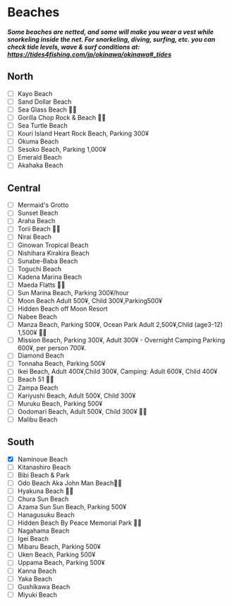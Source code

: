 # Beaches
***Some beaches are netted, and some will make you wear a vest while snorkeling inside the net. For snorkeling, diving, surfing, etc. you can check tide levels, wave & surf conditions at:
https://tides4fishing.com/jp/okinawa/okinawa#_tides***

## North
- [ ] Kayo Beach
- [ ] Sand Dollar Beach
- [ ] Sea Glass Beach 🤿🐠
- [ ] Gorilla Chop Rock & Beach 🤿🐠
- [ ] Sea Turtle Beach
- [ ] Kouri Island Heart Rock Beach, Parking 300¥
- [ ] Okuma Beach
- [ ] Sesoko Beach, Parking 1,000¥
- [ ] Emerald Beach
- [ ] Akahaka Beach

## Central
- [ ] Mermaid's Grotto
- [ ] Sunset Beach
- [ ] Araha Beach
- [ ] Torii Beach 🤿🐠
- [ ] Nirai Beach
- [ ] Ginowan Tropical Beach
- [ ] Nishihara Kirakira Beach
- [ ] Sunabe-Baba Beach
- [ ] Toguchi Beach
- [ ] Kadena Marina Beach
- [ ] Maeda Flatts 🤿🐠
- [ ] Sun Marina Beach, Parking 300¥/hour
- [ ] Moon Beach Adult 500¥, Child 300¥,Parking500¥
- [ ] Hidden Beach off Moon Resort
- [ ] Nabee Beach
- [ ] Manza Beach, Parking 500¥, Ocean Park Adult 2,500¥,Child (age3-12) 1,500¥ 🤿🐠
- [ ] Mission Beach, Parking 300¥, Adult 300¥ - Overnight Camping Parking 600¥, per person 700¥.
- [ ] Diamond Beach
- [ ] Tonnaha Beach, Parking 500¥
- [ ] Ikei Beach, Adult 400¥,Child 300¥, Camping: Adult 600¥, Child 400¥
- [ ] Beach 51 🤿🐠
- [ ] Zampa Beach
- [ ] Kariyushi Beach, Adult 500¥, Child 300¥
- [ ] Muruku Beach, Parking 500¥
- [ ] Oodomari Beach, Adult 500¥, Child 300¥ 🤿🐠
- [ ] Malibu Beach

## South
- [x] Naminoue Beach
- [ ] Kitanashiro Beach
- [ ] Bibi Beach & Park
- [ ] Odo Beach Aka John Man Beach🤿🐠
- [ ] Hyakuna Beach 🤿🐠
- [ ] Chura Sun Beach
- [ ] Azama Sun Sun Beach, Parking 500¥
- [ ] Hanagusuku Beach
- [ ] Hidden Beach By Peace Memorial Park 🤿🐠
- [ ] Nagahama Beach
- [ ] Igei Beach
- [ ] Mibaru Beach, Parking 500¥
- [ ] Uken Beach, Parking 500¥
- [ ] Uppama Beach, Parking 500¥
- [ ] Kanna Beach
- [ ] Yaka Beach
- [ ] Gushikawa Beach
- [ ] Miyuki Beach
